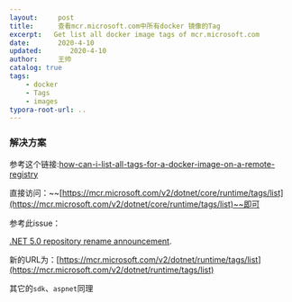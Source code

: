 ```yaml
---
layout:     post
title:      查看mcr.microsoft.com中所有docker 镜像的Tag
excerpt:   Get list all docker image tags of mcr.microsoft.com
date:       2020-4-10
updated:       2020-4-10
author:     王帅
catalog: true
tags:
    - docker
    - Tags
    - images
typora-root-url: ..
---
```


### 解决方案

参考这个链接:[how-can-i-list-all-tags-for-a-docker-image-on-a-remote-registry](https://stackoverflow.com/questions/28320134/how-can-i-list-all-tags-for-a-docker-image-on-a-remote-registry)

直接访问：~~[https://mcr.microsoft.com/v2/dotnet/core/runtime/tags/list](https://mcr.microsoft.com/v2/dotnet/core/runtime/tags/list)~~即可

参考此issue：

[.NET 5.0 repository rename announcement](https://github.com/dotnet/dotnet-docker/issues/2375).

新的URL为：[https://mcr.microsoft.com/v2/dotnet/runtime/tags/list](https://mcr.microsoft.com/v2/dotnet/runtime/tags/list)

其它的`sdk`、`aspnet`同理